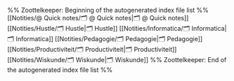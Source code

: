 %% Zoottelkeeper: Beginning of the autogenerated index file list  %%
 [[Notities/@ Quick notes/🗂️ @ Quick notes|🗂️ @ Quick notes]]
 [[Notities/Hustle/🗂️ Hustle|🗂️ Hustle]]
 [[Notities/Informatica/🗂️ Informatica|🗂️ Informatica]]
 [[Notities/Pedagogie/🗂️ Pedagogie|🗂️ Pedagogie]]
 [[Notities/Productiviteit/🗂️ Productiviteit|🗂️ Productiviteit]]
 [[Notities/Wiskunde/🗂️ Wiskunde|🗂️ Wiskunde]]
%% Zoottelkeeper: End of the autogenerated index file list  %%
